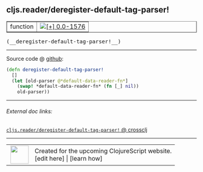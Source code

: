 ## cljs.reader/deregister-default-tag-parser!



 <table border="1">
<tr>
<td>function</td>
<td><a href="https://github.com/cljsinfo/cljs-api-docs/tree/0.0-1576"><img valign="middle" alt="[+] 0.0-1576" title="Added in 0.0-1576" src="https://img.shields.io/badge/+-0.0--1576-lightgrey.svg"></a> </td>
</tr>
</table>


 <samp>
(__deregister-default-tag-parser!__)<br>
</samp>

---







Source code @ [github](https://github.com/clojure/clojurescript/blob/r2307/src/cljs/cljs/reader.cljs#L604-L608):

```clj
(defn deregister-default-tag-parser!
  []
  (let [old-parser @*default-data-reader-fn*]
    (swap! *default-data-reader-fn* (fn [_] nil))
    old-parser))
```

<!--
Repo - tag - source tree - lines:

 <pre>
clojurescript @ r2307
└── src
    └── cljs
        └── cljs
            └── <ins>[reader.cljs:604-608](https://github.com/clojure/clojurescript/blob/r2307/src/cljs/cljs/reader.cljs#L604-L608)</ins>
</pre>

-->

---



###### External doc links:

[`cljs.reader/deregister-default-tag-parser!` @ crossclj](http://crossclj.info/fun/cljs.reader.cljs/deregister-default-tag-parser%21.html)<br>

---

 <table>
<tr><td>
<img valign="middle" align="right" width="48px" src="http://i.imgur.com/Hi20huC.png">
</td><td>
Created for the upcoming ClojureScript website.<br>
[edit here] | [learn how]
</td></tr></table>

[edit here]:https://github.com/cljsinfo/cljs-api-docs/blob/master/cljsdoc/cljs.reader_deregister-default-tag-parserBANG.cljsdoc
[learn how]:https://github.com/cljsinfo/cljs-api-docs/wiki/cljsdoc-files

<!--

This information was too distracting to show to readers, but I'll leave it
commented here since it is helpful to:

- pretty-print the data used to generate this document
- and show how to retrieve that data



The API data for this symbol:

```clj
{:ns "cljs.reader",
 :name "deregister-default-tag-parser!",
 :type "function",
 :signature ["[]"],
 :source {:code "(defn deregister-default-tag-parser!\n  []\n  (let [old-parser @*default-data-reader-fn*]\n    (swap! *default-data-reader-fn* (fn [_] nil))\n    old-parser))",
          :title "Source code",
          :repo "clojurescript",
          :tag "r2307",
          :filename "src/cljs/cljs/reader.cljs",
          :lines [604 608]},
 :full-name "cljs.reader/deregister-default-tag-parser!",
 :full-name-encode "cljs.reader_deregister-default-tag-parserBANG",
 :history [["+" "0.0-1576"]]}

```

Retrieve the API data for this symbol:

```clj
;; from Clojure REPL
(require '[clojure.edn :as edn])
(-> (slurp "https://raw.githubusercontent.com/cljsinfo/cljs-api-docs/catalog/cljs-api.edn")
    (edn/read-string)
    (get-in [:symbols "cljs.reader/deregister-default-tag-parser!"]))
```

-->
